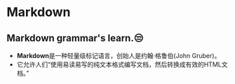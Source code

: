 # Markdown
Markdown grammar's learn.😒
---
* **Markdown**是一种轻量级标记语言，创始人是约翰·格鲁伯(John Gruber)。
* 它允许人们“使用易读易写的纯文本格式编写文档，然后转换成有效的HTML文档。”
